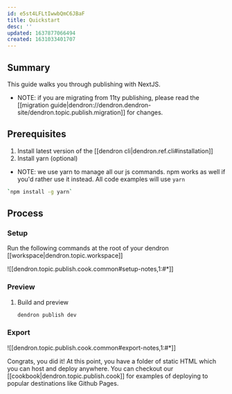 ```yaml
---
id: e5st4LFLtIwwbQmC6JBaF
title: Quickstart
desc: ''
updated: 1637877066494
created: 1631033401707
---
```


## Summary 

This guide walks you through publishing with NextJS. 

- NOTE: if you are migrating from 11ty publishing, please read the [[migration guide|dendron://dendron.dendron-site/dendron.topic.publish.migration]] for changes.

## Prerequisites
1. Install latest version of the [[dendron cli|dendron.ref.cli#installation]]
1. Install yarn (optional)
- NOTE: we use yarn to manage all our js commands. npm works as well if you'd rather use it instead. All code examples will use `yarn`
```sh
`npm install -g yarn`
```

## Process

### Setup
Run the following commands at the root of your dendron [[workspace|dendron.topic.workspace]]

![[dendron.topic.publish.cook.common#setup-notes,1:#*]]

### Preview
1. Build and preview
    ```sh
    dendron publish dev
    ```
### Export

![[dendron.topic.publish.cook.common#export-notes,1:#*]]

Congrats, you did it! At this point, you have a folder of static HTML which you can host and deploy anywhere. You can checkout our [[cookbook|dendron.topic.publish.cook]] for examples of deploying to popular destinations like Github Pages.
